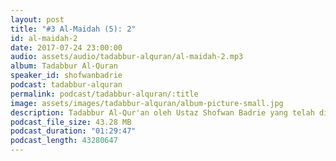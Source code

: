 ```yaml
---
layout: post
title: "#3 Al-Maidah (5): 2"
id: al-maidah-2
date: 2017-07-24 23:00:00
audio: assets/audio/tadabbur-alquran/al-maidah-2.mp3
album: Tadabbur Al-Quran
speaker_id: shofwanbadrie
podcast: tadabbur-alquran
permalink: podcast/tadabbur-alquran/:title
image: assets/images/tadabbur-alquran/album-picture-small.jpg
description: Tadabbur Al-Qur'an oleh Ustaz Shofwan Badrie yang telah diadakan di The Glasshouse, Subang Jaya pada 24 Julai 2017.
podcast_file_size: 43.28 MB
podcast_duration: "01:29:47"
podcast_length: 43280647
---
```

